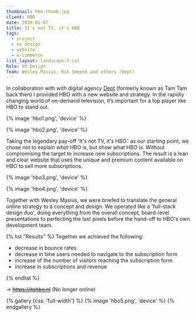 ```yaml
---
thumbnail: hbo-thumb.jpg
client: HBO
date: 2020-01-07
title: It's not TV, it's HBO
tags:
  - project
  - ux design
  - website
  - e-commerce
list_layout: landscape:2-col
Role: UX Design
Team: Wesley Masius, Rik Smeenk and others (Dept)
---
```


In collaboration with with digital agency  [Dept](https://www.deptagency.com/) (formerly known as Tam Tam back then) I provided HBO with a new website and strategy. In the rapidly changing world of on-demand television, it’s important for a top player like HBO to stand out.

{% image 'hbo1.png', 'device' %}

{% image 'hbo2.png', 'device' %}

Taking the legendary pay-off 'It's not TV, it's HBO.' as our starting point, we chose not to explain _what_ HBO is, but _show_ what HBO is. Without compromising the target to increase new subscriptions. The result is a lean and clear website that uses the unique and premium content available on HBO to sell more subscriptions.

{% image 'hbo3.png', 'device' %}

{% image 'hbo4.png', 'device' %}

Together with Wesley Masius, we were briefed to translate the general online strategy to a concept and design. We operated like a 'full-stack design duo', doing everything from the overall concept, board-level presentations to perfecting the last pixels before the hand-off to HBO's own development team.

{% list "Results" %}
Together we achieved the following:

- decrease in bounce rates
- decrease in time users needed to navigate to the subscription form
- increase of the number of visitors reaching the subscription form
- increase in subscriptions and revenue

{% endlist %}

&rarr; ~~https://itshbo.nl~~
<span class="text-s">(No longer online)</span>

{% gallery {css: 'full-width'} %}
{% image 'hbo5.png', 'device' %}
{% endgallery %}
